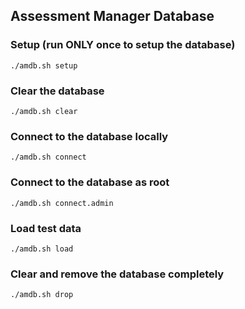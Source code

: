 ## Assessment Manager Database

### Setup (run ONLY once to setup the database)
```
./amdb.sh setup
```

### Clear the database
```
./amdb.sh clear
```

### Connect to the database locally
```
./amdb.sh connect
```

### Connect to the database as root
```
./amdb.sh connect.admin
```

### Load test data
```
./amdb.sh load
```

### Clear and remove the database completely
```
./amdb.sh drop
```
